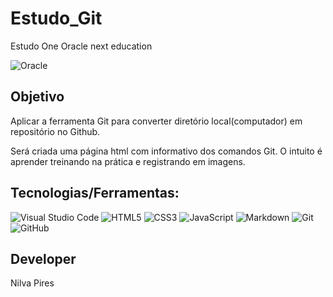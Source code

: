 # Estudo_Git

Estudo One Oracle next education

![Oracle](https://img.shields.io/badge/Oracle-F80000?style=for-the-badge&logo=oracle&logoColor=white)

## Objetivo

Aplicar a ferramenta Git para converter diretório local(computador) em repositório no Github.

Será criada uma página html com informativo dos comandos Git. O intuito é aprender
treinando na prática e registrando em imagens.

## Tecnologias/Ferramentas:

![Visual Studio Code](https://img.shields.io/badge/Visual%20Studio%20Code-0078d7.svg?style=for-the-badge&logo=visual-studio-code&logoColor=white)
![HTML5](https://img.shields.io/badge/html5-%23E34F26.svg?style=for-the-badge&logo=html5&logoColor=white)
![CSS3](https://img.shields.io/badge/css3-%231572B6.svg?style=for-the-badge&logo=css3&logoColor=white)
![JavaScript](https://img.shields.io/badge/javascript-%23323330.svg?style=for-the-badge&logo=javascript&logoColor=%23F7DF1E)
![Markdown](https://img.shields.io/badge/markdown-%23000000.svg?style=for-the-badge&logo=markdown&logoColor=white)
![Git](https://img.shields.io/badge/git-%23F05033.svg?style=for-the-badge&logo=git&logoColor=white)
![GitHub](https://img.shields.io/badge/github-%23121011.svg?style=for-the-badge&logo=github&logoColor=white)

## Developer

Nilva Pires
